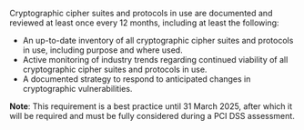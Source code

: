 Cryptographic cipher suites and protocols in use are documented and reviewed at least once every 12 months, including at least the following:

- An up-to-date inventory of all cryptographic cipher suites and protocols in use, including purpose and where used.
- Active monitoring of industry trends regarding continued viability of all cryptographic cipher suites and protocols in use.
- A documented strategy to respond to anticipated changes in cryptographic vulnerabilities.

**Note**: This requirement is a best practice until 31 March 2025, after which it will be required and must be fully considered during a PCI DSS assessment.
